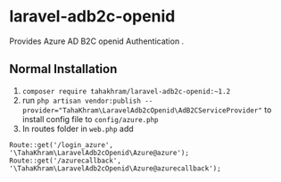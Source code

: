 # laravel-adb2c-openid

Provides Azure AD B2C openid Authentication . 

## Normal Installation

1. `composer require tahakhram/laravel-adb2c-openid:~1.2`
2. run `php artisan vendor:publish --provider="TahaKhram\LaravelAdb2cOpenid\AdB2CServiceProvider"` to install config file to `config/azure.php`
3. In routes folder in `web.php` add

`Route::get('/login_azure', '\TahaKhram\LaravelAdb2cOpenid\Azure@azure');`
`Route::get('/azurecallback', '\TahaKhram\LaravelAdb2cOpenid\Azure@azurecallback');`
